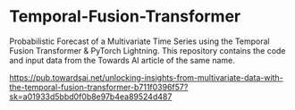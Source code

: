 # Temporal-Fusion-Transformer
Probabilistic Forecast of a Multivariate Time Series using the Temporal Fusion Transformer &amp; PyTorch Lightning. This repository contains the code and input data from the Towards AI article of the same name.

https://pub.towardsai.net/unlocking-insights-from-multivariate-data-with-the-temporal-fusion-transformer-b711f0396f57?sk=a01933d5bbd0f0b8e97b4ea89524d487 
